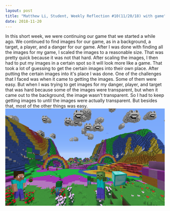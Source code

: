 ```yaml
---
layout: post
title: "Matthew Li, Student, Weekly Reflection #10(11/20/18) with game"
date: 2018-11-20
---
```

In this short week, we were continuing our game that we started a while ago. We continued to find images for our game, as in a background, a target, a player, and a danger for our game. After I was done with finding all the images for my game, I scaled the images to a reasonable size. That was pretty quick because it was not that hard. After scaling the images, I then had to put my images in a certain spot so it will look more like a game. That took a lot of guessing to get the certain images into their own place. After putting the certain images into it's place I was done. One of the challenges that I faced was when it came to getting the images.  Some of them were  easy. But when I was trying to get images for my danger, player, and target that was hard because some of the images were transparent, but when it came out to the background, the image wasn't transparent. So I had to keep getting images to until the images were actually transparent. But besides that, most of the other things was easy.
![Game](/Images/csblog.png)
